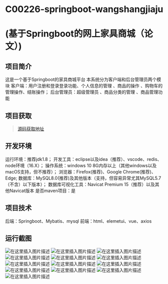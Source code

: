 # C00226-springboot-wangshangjiaju
# (基于Springboot的网上家具商城（论文）)

## 项目简介


这是一个基于Springboot的家具商城平台
本系统分为客户端和后台管理员两个模块
客户端：用户注册和登录登录功能、个人信息的管理 、商品的操作 、购物车的管理操作、结账操作；
后台管理员：超级管理员 、商品分类的管理 、商品管理功能



## 项目获取
> [源码获取地址](http://www.manoncode.cn/details?id=226)

 
## 开发环境

运行环境：推荐jdk1.8；
开发工具：eclipse以及idea（推荐）、vscode、redis、node环境（16.X）；
操作系统：windows 10 8G内存以上（其他windows以及macOS支持，但不推荐）；
浏览器：Firefox(推荐)、Google Chrome(推荐)、Edge;
数据库：MySQL8.0(推荐)及其他版本（支持，但容易异常尤其MySQL5.7（不含）以下版本）；
数据库可视化工具：Navicat Premium 15（推荐）以及其他Navicat版本
是否maven项目：是

## 项目技术
 
后端：Springboot、Mybatis、mysql
前端：html、elemetui、vue、axios


## 运行截图

![在这里插入图片描述](https://img-blog.csdnimg.cn/direct/bd50d9c6a771413da45e776b15fe8ac4.png#pic_center)
![在这里插入图片描述](https://img-blog.csdnimg.cn/direct/4fed5249416f48d7858baed6f405a327.png#pic_center)
![在这里插入图片描述](https://img-blog.csdnimg.cn/direct/e896faa9d0a54ad5992c6f12de47a825.png#pic_center)
![在这里插入图片描述](https://img-blog.csdnimg.cn/direct/e046af2a396b453180543b82554c2a05.png#pic_center)
![在这里插入图片描述](https://img-blog.csdnimg.cn/direct/aebf940abe6247648981cdc64857b7d9.png#pic_center)
![在这里插入图片描述](https://img-blog.csdnimg.cn/direct/418a41939fcf45bd955e0e34aaf0cba1.png#pic_center)
![在这里插入图片描述](https://img-blog.csdnimg.cn/direct/78107ca3a3574f4cbd15d7840a790354.png#pic_center)
![在这里插入图片描述](https://img-blog.csdnimg.cn/direct/06398eb63d334ab685e4d00d0bc89c89.png#pic_center)
![在这里插入图片描述](https://img-blog.csdnimg.cn/direct/34d624d6000a4126adde2c8932a032d5.png#pic_center)
![在这里插入图片描述](https://img-blog.csdnimg.cn/direct/a59d41bca5304cd49e7a2410f34ce4c6.png#pic_center)
![在这里插入图片描述](https://img-blog.csdnimg.cn/direct/73346370780a463eac71168eebaeb5ad.png#pic_center)
![在这里插入图片描述](https://img-blog.csdnimg.cn/direct/749010f819054465909d43fe1a251623.png#pic_center)
![在这里插入图片描述](https://img-blog.csdnimg.cn/direct/58e1d44cb8e74c429adc54b7242b15fc.png#pic_center)

